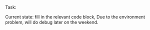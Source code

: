 Task:

Current state: fill in the relevant code block, Due to the environment problem, will do debug later on the weekend.
